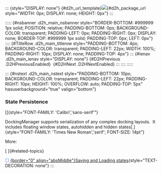 ::: {style="DISPLAY: none"}
[](ms-xhelp:///?Id=d2h_url_template){#d2h_url_template}![](!package_url!){#d2h_package_url style="WIDTH: 0px; DISPLAY: none; HEIGHT: 0px"}
:::

::::: {#nsbanner .d2h_main_nsbanner style="BORDER-BOTTOM: #999999 1px solid; POSITION: relative; PADDING-BOTTOM: 0px; BACKGROUND-COLOR: transparent; PADDING-LEFT: 0px; PADDING-RIGHT: 0px; DISPLAY: none; BORDER-TOP: #999999 1px solid; PADDING-TOP: 0px; LEFT: 0px"}
:::: {#TitleRow .d2h_main_titlerow style="PADDING-BOTTOM: 4px; BACKGROUND-COLOR: transparent; PADDING-LEFT: 22px; WIDTH: 100%; PADDING-RIGHT: 10px; DISPLAY: none; PADDING-TOP: 4px"}
::: {#ienav .d2h_main_ienav style="DISPLAY: none"}
[](ms-xhelp:///?Id=25b00511-3427-4f3d-a2e2-ca34c769a58c){#D2HPrevious .D2HPreviousEnabled}  [](ms-xhelp:///?Id=897a5094-4b78-4268-b3dc-ac2554710716){#D2HNext .D2HNextEnabled}
:::
::::
:::::

::: {#nstext .d2h_main_nstext style="PADDING-BOTTOM: 10px; BACKGROUND-COLOR: transparent; PADDING-LEFT: 22px; PADDING-RIGHT: 10px; HEIGHT: 100%; OVERFLOW: auto; PADDING-TOP: 5px" hasuserbackground="true" valign="bottom"}
### State Persistence

[]{style="FONT-FAMILY: 'Calibri','sans-serif'"} 

DockingManager supports serialization of any complex docking layouts.  It includes floating window states, autohidden and hidden states[.]{style="FONT-FAMILY: 'Times New Roman','serif'; FONT-SIZE: 14pt"}

More:

[ ]{#related-topics}

[![](../button.gif){border="0" align="absMiddle"}Saving and Loading states](ms-xhelp:///?Id=13d93add-7f26-4842-b6ba-7b750ad94698){style="TEXT-DECORATION: none"}
:::
